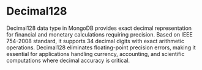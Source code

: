 # Decimal128

Decimal128 data type in MongoDB provides exact decimal representation for financial and monetary calculations requiring precision. Based on IEEE 754-2008 standard, it supports 34 decimal digits with exact arithmetic operations. Decimal128 eliminates floating-point precision errors, making it essential for applications handling currency, accounting, and scientific computations where decimal accuracy is critical.